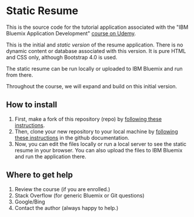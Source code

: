 # Static Resume
This is the source code for the tutorial application associated with the "IBM Bluemix Application Development" [course on Udemy]().

This is the initial and _static version_ of the resume application. There is no dynamic content or database associated with this version.  It is pure HTML and CSS only, although Bootstrap 4.0 is used. 

The static resume can be run locally or uploaded to IBM Bluemix and run from there.

Throughout the course, we will expand and build on this initial version.

## How to install
1. First, make a fork of this repository (repo) by [following these instructions](https://help.github.com/articles/fork-a-repo/).
1. Then, clone your new repository to your local machine by [following these instructions](https://help.github.com/articles/cloning-a-repository/) in the github documentation.
1. Now, you can edit the files locally or run a local server to see the static resume in your browser. You can also upload the files to IBM Bluemix and run the application there.

## Where to get help

1. Review the course (if you are enrolled.)
1. Stack Overflow (for generic Bluemix or Git questions)
1. Google/Bing
1. Contact the author (always happy to help.)
